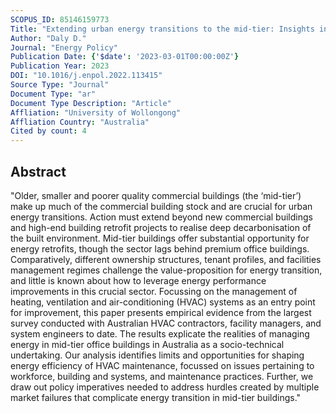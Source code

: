 ```yaml
---
SCOPUS_ID: 85146159773
Title: "Extending urban energy transitions to the mid-tier: Insights into energy efficiency from the management of HVAC maintenance in ‘mid-tier’ office buildings"
Author: "Daly D."
Journal: "Energy Policy"
Publication Date: {'$date': '2023-03-01T00:00:00Z'}
Publication Year: 2023
DOI: "10.1016/j.enpol.2022.113415"
Source Type: "Journal"
Document Type: "ar"
Document Type Description: "Article"
Affliation: "University of Wollongong"
Affliation Country: "Australia"
Cited by count: 4
---
```


## Abstract
"Older, smaller and poorer quality commercial buildings (the ‘mid-tier’) make up much of the commercial building stock and are crucial for urban energy transitions. Action must extend beyond new commercial buildings and high-end building retrofit projects to realise deep decarbonisation of the built environment. Mid-tier buildings offer substantial opportunity for energy retrofits, though the sector lags behind premium office buildings. Comparatively, different ownership structures, tenant profiles, and facilities management regimes challenge the value-proposition for energy transition, and little is known about how to leverage energy performance improvements in this crucial sector. Focussing on the management of heating, ventilation and air-conditioning (HVAC) systems as an entry point for improvement, this paper presents empirical evidence from the largest survey conducted with Australian HVAC contractors, facility managers, and system engineers to date. The results explicate the realities of managing energy in mid-tier office buildings in Australia as a socio-technical undertaking. Our analysis identifies limits and opportunities for shaping energy efficiency of HVAC maintenance, focussed on issues pertaining to workforce, building and systems, and maintenance practices. Further, we draw out policy imperatives needed to address hurdles created by multiple market failures that complicate energy transition in mid-tier buildings."
